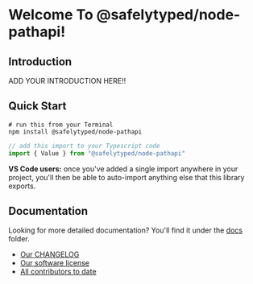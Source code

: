 # Welcome To @safelytyped/node-pathapi!

## Introduction

ADD YOUR INTRODUCTION HERE!!

## Quick Start

```
# run this from your Terminal
npm install @safelytyped/node-pathapi
```

```typescript
// add this import to your Typescript code
import { Value } from "@safelytyped/node-pathapi"
```

__VS Code users:__ once you've added a single import anywhere in your project, you'll then be able to auto-import anything else that this library exports.

## Documentation

Looking for more detailed documentation? You'll find it under the [docs](./docs) folder.

* [Our CHANGELOG](CHANGELOG.md)
* [Our software license](LICENSE.md)
* [All contributors to date](AUTHORS.md)